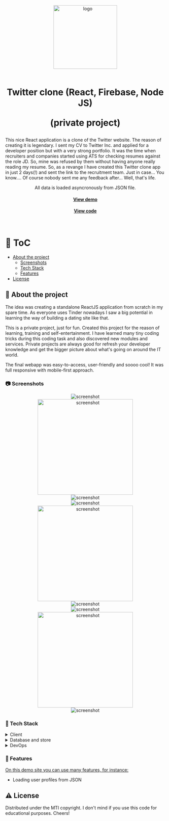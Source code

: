 <div align="center">

  <img src="https://camo.githubusercontent.com/19dba43b0fee8dd6278b9623dc33958d1a2e7c90dcfee7c76408e27c2e453aa5/68747470733a2f2f69636f6e617263686976652e636f6d2f69636f6e732f78656e6174742f6d696e696d616c69736d2f3235362f4170702d547769747465722d69636f6e2e706e67" alt="logo" width="200" height="auto" />
</div>

<br />

<div align="center">
  <h1>Twitter clone (React, Firebase, Node JS)

(private project)</h1>

 <p align="left">This nice React application is a clone of the Twitter website. The reason of creating it is legendary. I sent my CV to Twitter Inc. and applied for a developer position but with a very strong portfolio. It was the time when recruiters and companies started using ATS for checking resumes against the role JD. So, mine was refused by them without having anyone really reading my resume. So, as  a revange I have created this Twitter clone app in just 2 days(!) and sent the link to the recruitment team. Just in case... You know.... Of course nobody sent me any feedback after... Well, that's life.</p>
<p>All data is loaded asyncronously from JSON file.</p>

  <h4>
    <a href="https://twitter-clone-2c06b.web.app/" target="_blank">View demo</a>
  </h4>
  
  <h4>
    <a href="https://github.com/kotelesroberto/twitter-clone" title="Code"  target="_blank">View code</a>
  </h4>

</div>

<br />

<!-- Table of Contents -->

# :notebook_with_decorative_cover: ToC

- [About the project](#star2-about-the-project)
  - [Screenshots](#camera-screenshots)
  - [Tech Stack](#space_invader-tech-stack)
  - [Features](#dart-features)
- [License](#warning-license)

<!-- About the project -->

## :star2: About the project

<p align="left">
The idea was creating a standalone ReactJS application from scratch in my spare time. As everyone uses Tinder nowadays I saw a big potential in learning the way of building a dating site like that.
</p>

<p align="left">
    This is a private project, just for fun. Created this project for the reason of learning, training and self-entertainment. I have learned many tiny coding tricks during this coding task and also discovered new modules and services. Private projects are always good for refresh your developer knowledge and get the bigger picture about what's going on around the IT world.
  </p>

<p>
The final webapp was easy-to-access, user-friendly and soooo cool! It was full responsive with mobile-first approach.
</p>

<!-- Screenshots -->

### :camera: Screenshots

<div align="center"> 
  <img src="assets/twitter-clone-1.jpg" alt="screenshot" />
</div>
<div align="center"> 
  <img src="assets/twitter-clone-1-mobile.jpg" alt="screenshot" width="300" />
</div>
<div align="center"> 
  <img src="assets/twitter-clone-2.jpg" alt="screenshot" />
</div>
<div align="center"> 
  <img src="assets/twitter-clone-3.jpg" alt="screenshot" />
</div>
<div align="center"> 
  <img src="assets/twitter-clone-3-mobile.jpg" alt="screenshot" width="300" />
</div>
<div align="center"> 
  <img src="assets/twitter-clone-4.jpg" alt="screenshot" />
</div>
<div align="center"> 
  <img src="assets/twitter-clone-5.jpg" alt="screenshot" />
</div>
<div align="center"> 
  <img src="assets/twitter-clone-5-mobile.jpg" alt="screenshot" width="300" />
</div>
<div align="center"> 
  <img src="assets/twitter-clone-6.jpg" alt="screenshot" />
</div>
<!-- TechStack -->

### :space_invader: Tech Stack

<details>
  <summary>Client</summary>
  <ul>
    <li><a href="https://react.dev/">React</a></li>
    <li><a href="https://www.styled-components.com/">React styled components</a></li>
    <li><a href="https://react-redux.js.org/">React Redux</a></li>
    <li><a href="https://react.dev/reference/react/useReducer">React Reducer</a></li>
    <li><a href="https://react.dev/reference/react/createContext">React Context</a></li>
    <li><a href="https://react.dev/learn/managing-state">State management</a></li>
    <li><a href="https://mui.com/material-ui/material-icons/">Material UI icon</a></li>
    <li><a href="https://nodejs.org"  target="_blank">NodeJS</a></li>
    <li><a href="https://nodejs.org/api/esm.html"  target="_blank">Node.js Modules</a></li>
    <li><a href="https://developer.mozilla.org/en-US/docs/Web/JavaScript"  target="_blank">JavaScript ES7</a></li>
    <li><a href="https://www.w3schools.com/html/html5_semantic_elements.asp" target="_blank">Semantic HTML5</a></li>
    <li><a href="https://sass-lang.com/"  target="_blank">SASS / SCSS</a></li>
    <li><a href="https://stripe.com/payments"  target="_blank">Stripe (payment)</a></li>
  </ul>
</details>

<details>
<summary>Database and store</summary>
  <ul>
    <li><a href="https://firebase.google.com/">Firebase</a></li>
    <li><a href="https://www.mongodb.com/">MongoDB</a></li>
  </ul>
</details>

<details>
<summary>DevOps</summary>
  <ul>
    <li><a href="https://expressjs.com/">Express JS</a></li>
    <li><a href="https://bitbucket.org/">BitBucket</a></li>
    <li><a href="https://www.jslint.com/">JS Lint</a></li>
    <li><a href="https://www.npmjs.com/">NPM JS</a></li>
    <li><a href="https://axios-http.com/docs/intro"  target="_blank">Axios</a></li>
  </ul>
</details>

<!-- Features -->

### :dart: Features

<p><u>On this demo site you can use many features, for instance:</u></p>
<ul>
  <li>Loading user profiles from JSON</li>
</ul>

<!-- License -->

## :warning: License

Distributed under the MTI copyright. I don't mind if you use this code for educational purposes. Cheers!
